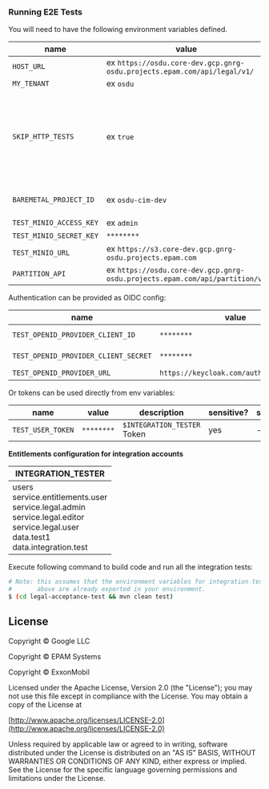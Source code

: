 ### Running E2E Tests

You will need to have the following environment variables defined.

| name                                 | value                                            | description                                                                                                                                                                                                                    | sensitive?                              | source |
|--------------------------------------|--------------------------------------------------|--------------------------------------------------------------------------------------------------------------------------------------------------------------------------------------------------------------------------------|-----------------------------------------|--------|
| `HOST_URL`                           | ex `https://osdu.core-dev.gcp.gnrg-osdu.projects.epam.com/api/legal/v1/`         | -                                                                                                                                                                                                                              | yes                                     | -      |
| `MY_TENANT`                          | ex `osdu`                                        | OSDU tenant used for testing                                                                                                                                                                                                   | yes                                     | -      |
| `SKIP_HTTP_TESTS`                    | ex `true`                                        | jetty server returns 403 when running locally when deployed jettyserver is not used and the app returns a 302 so just run against deployed version only when checking http -> https redirects. Use 'true' for Google Cloud Run | yes                                     | -      |
| `BAREMETAL_PROJECT_ID`               | ex `osdu-cim-dev`                                | project id used to specify bucket name if `ENABLE_FULL_BUCKET_NAME`=true                                                                                                                                                       | no                                      | -      |
| `TEST_MINIO_ACCESS_KEY`              | ex `admin`                                       | Minio access key                                                                                                                                                                                                               | no                                      | -      |
| `TEST_MINIO_SECRET_KEY`              | `********`                                       | Minio secret                                                                                                                                                                                                                   | yes                                     | --     |
| `TEST_MINIO_URL`                     | ex `https://s3.core-dev.gcp.gnrg-osdu.projects.epam.com` | Minio url                                                                                                                                                                                                                      | --                                      |
| `PARTITION_API`                      | ex `https://osdu.core-dev.gcp.gnrg-osdu.projects.epam.com/api/partition/v1`     | Partition service host                                                                                                                                                                                                         | no                                      | --     |



Authentication can be provided as OIDC config:

| name                                            | value                                   | description                   | sensitive? | source |
|-------------------------------------------------|-----------------------------------------|-------------------------------|------------|--------|
| `TEST_OPENID_PROVIDER_CLIENT_ID`     | `********`                              | Client Id for `$INTEGRATION_TESTER`      | yes        | -      |
| `TEST_OPENID_PROVIDER_CLIENT_SECRET` | `********`                              | Client secret for `$INTEGRATION_TESTER` | yes        | -      |
| `TEST_OPENID_PROVIDER_URL`                      | `https://keycloak.com/auth/realms/osdu` | OpenID provider url           | yes        | -      |

Or tokens can be used directly from env variables:

| name                    | value      | description           | sensitive? | source |
|-------------------------|------------|-----------------------|------------|--------|
| `TEST_USER_TOKEN` | `********` | `$INTEGRATION_TESTER` Token | yes        | -      |


**Entitlements configuration for integration accounts**

| INTEGRATION_TESTER                                                                                                                                   |
|------------------------------------------------------------------------------------------------------------------------------------------------------|
| users<br/>service.entitlements.user<br/>service.legal.admin<br/>service.legal.editor<br/>service.legal.user<br/>data.test1<br/>data.integration.test |

Execute following command to build code and run all the integration tests:

```bash
# Note: this assumes that the environment variables for integration tests as outlined
#       above are already exported in your environment.
$ (cd legal-acceptance-test && mvn clean test)
```


## License

Copyright © Google LLC

Copyright © EPAM Systems

Copyright © ExxonMobil

Licensed under the Apache License, Version 2.0 (the "License");
you may not use this file except in compliance with the License.
You may obtain a copy of the License at

[http://www.apache.org/licenses/LICENSE-2.0](http://www.apache.org/licenses/LICENSE-2.0)

Unless required by applicable law or agreed to in writing, software
distributed under the License is distributed on an "AS IS" BASIS,
WITHOUT WARRANTIES OR CONDITIONS OF ANY KIND, either express or implied.
See the License for the specific language governing permissions and
limitations under the License.
